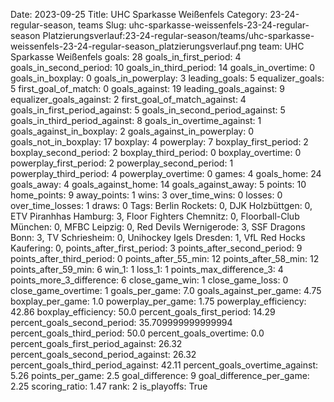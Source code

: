 Date: 2023-09-25
Title: UHC Sparkasse Weißenfels
Category: 23-24-regular-season, teams
Slug: uhc-sparkasse-weissenfels-23-24-regular-season
Platzierungsverlauf:23-24-regular-season/teams/uhc-sparkasse-weissenfels-23-24-regular-season_platzierungsverlauf.png
team: UHC Sparkasse Weißenfels
goals: 28
goals_in_first_period: 4
goals_in_second_period: 10
goals_in_third_period: 14
goals_in_overtime: 0
goals_in_boxplay: 0
goals_in_powerplay: 3
leading_goals: 5
equalizer_goals: 5
first_goal_of_match: 0
goals_against: 19
leading_goals_against: 9
equalizer_goals_against: 2
first_goal_of_match_against: 4
goals_in_first_period_against: 5
goals_in_second_period_against: 5
goals_in_third_period_against: 8
goals_in_overtime_against: 1
goals_against_in_boxplay: 2
goals_against_in_powerplay: 0
goals_not_in_boxplay: 17
boxplay: 4
powerplay: 7
boxplay_first_period: 2
boxplay_second_period: 2
boxplay_third_period: 0
boxplay_overtime: 0
powerplay_first_period: 2
powerplay_second_period: 1
powerplay_third_period: 4
powerplay_overtime: 0
games: 4
goals_home: 24
goals_away: 4
goals_against_home: 14
goals_against_away: 5
points: 10
home_points: 9
away_points: 1
wins: 3
over_time_wins: 0
losses: 0
over_time_losses: 1
draws: 0
Tags:  Berlin Rockets: 0,  DJK Holzbüttgen: 0,  ETV Piranhhas Hamburg: 3,  Floor Fighters Chemnitz: 0,  Floorball-Club München: 0,  MFBC Leipzig: 0,  Red Devils Wernigerode: 3,  SSF Dragons Bonn: 3,  TV Schriesheim: 0,  Unihockey Igels Dresden: 1,  VfL Red Hocks Kaufering: 0,
points_after_first_period: 3
points_after_second_period: 9
points_after_third_period: 0
points_after_55_min: 12
points_after_58_min: 12
points_after_59_min: 6
win_1: 1
loss_1: 1
points_max_difference_3: 4
points_more_3_difference: 6
close_game_win: 1
close_game_loss: 0
close_game_overtime: 1
goals_per_game: 7.0
goals_against_per_game: 4.75
boxplay_per_game: 1.0
powerplay_per_game: 1.75
powerplay_efficiency: 42.86
boxplay_efficiency: 50.0
percent_goals_first_period: 14.29
percent_goals_second_period: 35.709999999999994
percent_goals_third_period: 50.0
percent_goals_overtime: 0.0
percent_goals_first_period_against: 26.32
percent_goals_second_period_against: 26.32
percent_goals_third_period_against: 42.11
percent_goals_overtime_against: 5.26
points_per_game: 2.5
goal_difference: 9
goal_difference_per_game: 2.25
scoring_ratio: 1.47
rank: 2
is_playoffs: True
